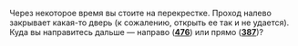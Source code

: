 Через некоторое время вы стоите на перекрестке. Проход налево закрывает какая-то дверь (к сожалению, открыть ее так и не удается). Куда вы направитесь дальше — направо ([**476**](#n_476)) или прямо ([**387**](#n_387))?


